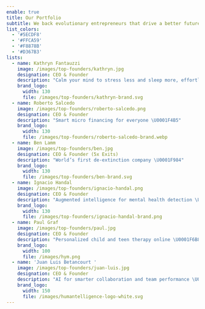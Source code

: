 ```yaml
---
enable: true
title: Our Portfolio
subtitle: We back evolutionary entrepreneurs that drive a better future forward
list_colors:
  - '#5ECDF8'
  - '#FFCA59'
  - '#F8878B'
  - '#D367B3'
lists:
  - name: Kathryn Fantauzzi
    image: /images/top-founders/kathryn.jpg
    designation: CEO & Founder
    description: "Calm your mind to stress less and sleep more, effortlessly \U0001F9D8\U0001F3FB"
    brand_logo:
      width: 130
      file: /images/top-founders/kathryn-brand.svg
  - name: Roberto Salcedo
    image: /images/top-founders/roberto-salcedo.png
    designation: CEO & Founder
    description: "Smart micro financing for everyone \U0001F4B5"
    brand_logo:
      width: 130
      file: /images/top-founders/roberto-salcedo-brand.webp
  - name: Ben Lamm
    image: /images/top-founders/ben.jpg
    designation: CEO & Founder (5x Exits)
    description: "World’s first de-extinction company \U0001F984"
    brand_logo:
      width: 130
      file: /images/top-founders/ben-brand.svg
  - name: Ignacio Handal
    image: /images/top-founders/ignacio-handal.png
    designation: CEO & Founder
    description: "Augmented intelligence for mental health detection \U0001F9E0"
    brand_logo:
      width: 130
      file: /images/top-founders/ignacio-handal-brand.png
  - name: Paul Graf
    image: /images/top-founders/paul.jpg
    designation: CEO & Founder
    description: "Personalized child and teen therapy online \U0001F6B8"
    brand_logo:
      width: 100
      file: /images/hym.png
  - name: 'Juan Luis Betancourt '
    image: /images/top-founders/juan-luis.jpg
    designation: CEO & Founder
    description: "AI for smarter collaboration and team performance \U0001F469\U0001F3FD‍\U0001F4BB"
    brand_logo:
      width: 150
      file: /images/humantelligence-logo-white.svg
---
```


